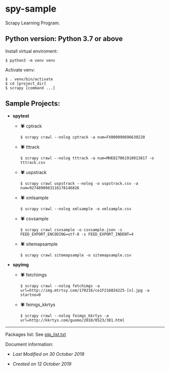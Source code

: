 # spy-sample

Scrapy Learning Program.


## Python version:  Python 3.7 or above

Install virtual enviroment:

```shell
$ python3 -m venv venv
```

Activate venv:

```shell
$ . venv/bin/activate
$ cd [project_dir]
$ scrapy [command ...]
```

## Sample Projects:


- **spytest**

    - 🕷 cptrack

        ```shell
        $ scrapy crawl --nolog cptrack -a num=FX000090696630220
        ```

    - 🕷 tttrack

        ```shell
        $ scrapy crawl --nolog tttrack -a num=MHE827061910013817 -o tttrack.csv
        ```

    - 🕷 uspstrack

        ```shell
        $ scrapy crawl uspstrack --nolog -o uspstrack.csv -a num=9274890983116178146826
        ```

    - 🕷 xmlsample

        ```shell
        $ scrapy crawl --nolog xmlsample -o xmlsample.csv
        ```

    - 🕷 csvsample

        ```shell
        $ scrapy crawl csvsample -o csvsample.json -s FEED_EXPORT_ENCODING=utf-8 -s FEED_EXPORT_INDENT=4
        ```

    - 🕷 sitemapsample

        ```shell
        $ scrapy crawl sitemapsample -o sitemapsample.csv
        ```


- **spyimg**

    - 🕷 fetchimgs

        ```shell
        $ scrapy crawl --nolog fetchimgs -a url=http://img.mtrtsy.com/170216/co1F216024225-[n].jpg -a startno=0
        ```

    - 🕷 feimgs_kkrtys

        ```shell
        $ scrapy crawl --nolog feimgs_kkrtys -a url=http://kkrtys.com/guomo/2018/0523/381.html
        ```


---


Packages list: See [pip_list.txt](pip_list.txt)


Document information:

- *Last Modified on 30 October 2019*

- *Created on 12 October 2019*
